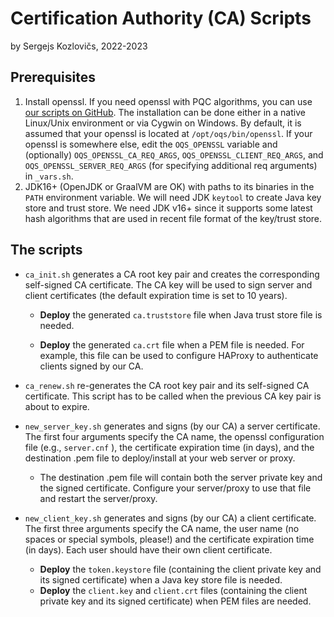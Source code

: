 # Certification Authority (CA) Scripts

by Sergejs Kozlovičs, 2022-2023

## Prerequisites

1. Install openssl. If you need openssl with PQC algorithms, you can use [our scripts on GitHub](https://github.com/LUMII-Syslab/oqs-haproxy). The installation can be done either in a native Linux/Unix environment or via Cygwin on Windows. By default, it is assumed that your openssl is located at `/opt/oqs/bin/openssl`. If your openssl is somewhere else, edit the `OQS_OPENSSL` variable and (optionally) `OQS_OPENSSL_CA_REQ_ARGS`,  `OQS_OPENSSL_CLIENT_REQ_ARGS`, and `OQS_OPENSSL_SERVER_REQ_ARGS` (for specifying additional req arguments) in `_vars.sh`.
2. JDK16+ (OpenJDK or GraalVM are OK) with paths to its binaries in the `PATH` environment variable. We will need JDK `keytool` to create Java key store and trust store. We need JDK v16+ since it supports some latest hash algorithms that are used in recent file format of the key/trust store.

## The scripts

* `ca_init.sh` generates a CA root key pair and creates the corresponding self-signed CA certificate. The CA key will be used to sign server and client certificates (the default expiration time is set to 10 years).
  * **Deploy** the generated `ca.truststore` file when Java trust store file is needed.
  
  * **Deploy** the generated `ca.crt` file when a PEM file is needed. For example, this file can be used to  configure HAProxy to authenticate clients signed by our CA.
  
* `ca_renew.sh` re-generates the CA root key pair and its self-signed CA certificate. This script has to be called when the previous CA key pair is about to expire.

* `new_server_key.sh` generates and signs (by our CA) a server certificate.  The first four arguments specify the CA name, the openssl configuration file (e.g., `server.cnf` ), the certificate expiration time (in days), and the destination .pem file to deploy/install at your web server or proxy.
  * The destination .pem file will contain both the server private key and the signed certificate. Configure your server/proxy to use that file and restart the server/proxy.
  
* `new_client_key.sh` generates and signs (by our CA) a client certificate. The first three arguments specify the CA name, the user name (no spaces or special symbols, please!) and the certificate expiration time (in days). Each user should have their own client certificate.
  * **Deploy** the `token.keystore` file (containing the client private key and its signed certificate) when a Java key store file is needed.
  * **Deploy** the `client.key` and `client.crt` files (containing the client private key and its signed certificate) when PEM files are needed.

